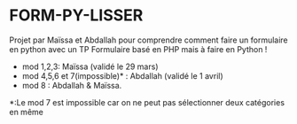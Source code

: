 # FORM-PY-LISSER
Projet par Maïssa et Abdallah pour comprendre comment faire un formulaire en python avec un TP Formulaire basé en PHP mais à faire en Python !

- mod 1,2,3: Maïssa (validé le 29 mars)
- mod 4,5,6 et 7(impossible)* : Abdallah (validé le 1 avril)
- mod 8 : Abdallah & Maïssa.



*:Le mod 7 est impossible car on ne peut pas sélectionner deux catégories en même 
